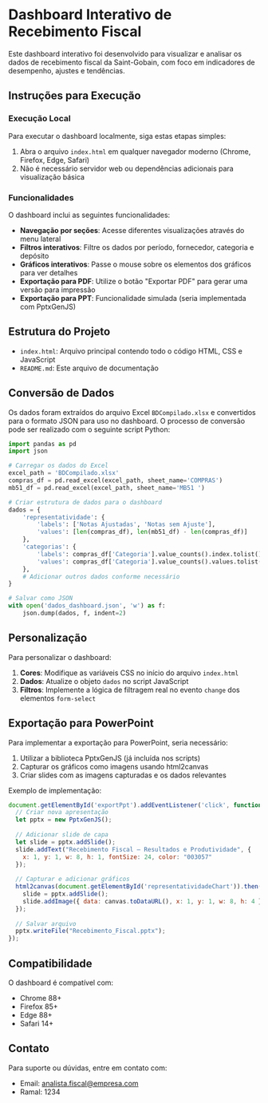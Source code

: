 # Dashboard Interativo de Recebimento Fiscal

Este dashboard interativo foi desenvolvido para visualizar e analisar os dados de recebimento fiscal da Saint-Gobain, com foco em indicadores de desempenho, ajustes e tendências.

## Instruções para Execução

### Execução Local

Para executar o dashboard localmente, siga estas etapas simples:

1. Abra o arquivo `index.html` em qualquer navegador moderno (Chrome, Firefox, Edge, Safari)
2. Não é necessário servidor web ou dependências adicionais para visualização básica

### Funcionalidades

O dashboard inclui as seguintes funcionalidades:

- **Navegação por seções**: Acesse diferentes visualizações através do menu lateral
- **Filtros interativos**: Filtre os dados por período, fornecedor, categoria e depósito
- **Gráficos interativos**: Passe o mouse sobre os elementos dos gráficos para ver detalhes
- **Exportação para PDF**: Utilize o botão "Exportar PDF" para gerar uma versão para impressão
- **Exportação para PPT**: Funcionalidade simulada (seria implementada com PptxGenJS)

## Estrutura do Projeto

- `index.html`: Arquivo principal contendo todo o código HTML, CSS e JavaScript
- `README.md`: Este arquivo de documentação

## Conversão de Dados

Os dados foram extraídos do arquivo Excel `BDCompilado.xlsx` e convertidos para o formato JSON para uso no dashboard. O processo de conversão pode ser realizado com o seguinte script Python:

```python
import pandas as pd
import json

# Carregar os dados do Excel
excel_path = 'BDCompilado.xlsx'
compras_df = pd.read_excel(excel_path, sheet_name='COMPRAS')
mb51_df = pd.read_excel(excel_path, sheet_name='MB51 ')

# Criar estrutura de dados para o dashboard
dados = {
    'representatividade': {
        'labels': ['Notas Ajustadas', 'Notas sem Ajuste'],
        'values': [len(compras_df), len(mb51_df) - len(compras_df)]
    },
    'categorias': {
        'labels': compras_df['Categoria'].value_counts().index.tolist(),
        'values': compras_df['Categoria'].value_counts().values.tolist()
    },
    # Adicionar outros dados conforme necessário
}

# Salvar como JSON
with open('dados_dashboard.json', 'w') as f:
    json.dump(dados, f, indent=2)
```

## Personalização

Para personalizar o dashboard:

1. **Cores**: Modifique as variáveis CSS no início do arquivo `index.html`
2. **Dados**: Atualize o objeto `dados` no script JavaScript
3. **Filtros**: Implemente a lógica de filtragem real no evento `change` dos elementos `form-select`

## Exportação para PowerPoint

Para implementar a exportação para PowerPoint, seria necessário:

1. Utilizar a biblioteca PptxGenJS (já incluída nos scripts)
2. Capturar os gráficos como imagens usando html2canvas
3. Criar slides com as imagens capturadas e os dados relevantes

Exemplo de implementação:

```javascript
document.getElementById('exportPpt').addEventListener('click', function() {
  // Criar nova apresentação
  let pptx = new PptxGenJS();
  
  // Adicionar slide de capa
  let slide = pptx.addSlide();
  slide.addText("Recebimento Fiscal — Resultados e Produtividade", { 
    x: 1, y: 1, w: 8, h: 1, fontSize: 24, color: "003057" 
  });
  
  // Capturar e adicionar gráficos
  html2canvas(document.getElementById('representatividadeChart')).then(canvas => {
    slide = pptx.addSlide();
    slide.addImage({ data: canvas.toDataURL(), x: 1, y: 1, w: 8, h: 4 });
  });
  
  // Salvar arquivo
  pptx.writeFile("Recebimento_Fiscal.pptx");
});
```

## Compatibilidade

O dashboard é compatível com:

- Chrome 88+
- Firefox 85+
- Edge 88+
- Safari 14+

## Contato

Para suporte ou dúvidas, entre em contato com:
- Email: analista.fiscal@empresa.com
- Ramal: 1234

